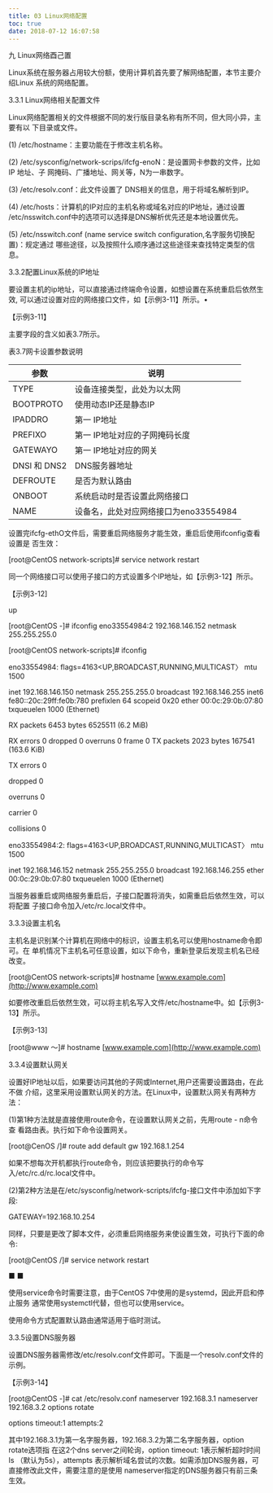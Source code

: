 ```yaml
---
title: 03 Linux网络配置
toc: true
date: 2018-07-12 16:07:58
---
```


九 Linux网络酉己置

Linux系统在服务器占用较大份额，使用计算机首先要了解网络配置，本节主要介绍Linux 系统的网络配置。

3.3.1 Linux网络相关配置文件

Linux网络配置相关的文件根据不同的发行版目录名称有所不同，但大同小异，主要有以 下目录或文件。

(1)    /etc/hostname：主要功能在于修改主机名称。

(2)    /etc/sysconfig/network-scrips/ifcfg-enoN：是设置网卡参数的文件，比如 IP 地址、子 网掩码、广播地址、网关等，N为一串数字。

(3)    /etc/resolv.conf：此文件设置了 DNS相关的信息，用于将域名解析到IP。

(4)    /etc/hosts：计算机的IP对应的主机名称或域名对应的IP地址，通过设置 /etc/nsswitch.conf中的选项可以选择是DNS解析优先还是本地设置优先。

(5)    /etc/nsswitch.conf (name service switch configuration,名字服务切换配置)：规定通过 哪些途径，以及按照什么顺序通过这些途径来查找特定类型的信息。

3.3.2配置Linux系统的IP地址

要设置主机的ip地址，可以直接通过终端命令设置，如想设置在系统重启后依然生效, 可以通过设置对应的网络接口文件，如【示例3-11】所示。•

【示例3-11】

主要字段的含义如表3.7所示。

表3.7网卡设置参数说明

| 参数         | 说明                                  |
| ------------ | ------------------------------------- |
| TYPE         | 设备连接类型，此处为以太网            |
| BOOTPROTO    | 使用动态IP还是静态IP                  |
| IPADDRO      | 第一 IP地址                           |
| PREFIXO      | 第一 IP地址对应的子网掩码长度         |
| GATEWAYO     | 第一 IP地址对应的网关                 |
| DNSl 和 DNS2 | DNS服务器地址                         |
| DEFROUTE     | 是否为默认路由                        |
| ONBOOT       | 系统启动时是否设置此网络接口          |
| NAME         | 设备名，此处对应网络接口为eno33554984 |

设置完ifcfg-ethO文件后，需要重启网络服务才能生效，重启后使用ifconfig查看设置是 否生效：

[root@CentOS network-scripts]# service network restart

同一个网络接口可以使用子接口的方式设置多个IP地址，如【示例3-12】所示。

【示例3-12]

up



[root@CentOS -]# ifconfig eno33554984:2 192.168.146.152 netmask 255.255.255.0



[root@CentOS network-scripts]# ifconfig

eno33554984: flags=4163<UP,BROADCAST,RUNNING,MULTICAST〉 mtu 1500

inet 192.168.146.150 netmask 255.255.255.0 broadcast 192.168.146.255 inet6 fe80::20c:29ff:fe0b:780 prefixlen 64 scopeid 0x20<link> ether 00:0c:29:0b:07:80 txqueuelen 1000 (Ethernet)

RX packets 6453 bytes 6525511 (6.2 MiB)

RX errors 0 dropped 0 overruns 0 frame 0 TX packets 2023 bytes 167541 (163.6 KiB)



TX errors 0



dropped 0



overruns 0



carrier 0



collisions 0



eno33554984:2: flags=4163<UP,BROADCAST,RUNNING,MULTICAST〉 mtu 1500

inet 192.168.146.152 netmask 255.255.255.0 broadcast 192.168.146.255 ether 00:0c:29:0b:07:80 txqueuelen 1000 (Ethernet)

当服务器重启或网络服务重启后，子接口配置将消失，如需重启后依然生效，可以将配置 子接口命令加入/etc/rc.local文件中。

3.3.3设置主机名

主机名是识别某个计算机在网络中的标识，设置主机名可以使用hostname命令即可。在 单机情况下主机名可任意设置，如以下命令，重新登录后发现主机名已经改变。

[root@CentOS network-scripts]# hostname [www.example.com](http://www.example.com)

如要修改重启后依然生效，可以将主机名写入文件/etc/hostname中。如【示例3-13】所示。

【示例3-13]

[root@www 〜]# hostname [www.example.com](http://www.example.com)

3.3.4设置默认网关

设置好IP地址以后，如果要访问其他的子网或Internet,用户还需要设置路由，在此不做 介绍，这里采用设置默认网关的方法。在Linux中，设置默汄网关有两种方法：

(1)第1种方法就是直接使用route命令，在设置默认网关之前，先用route - n命令查 看路由表。执行如下命令设置网关。

[root@CenOS /]# route add default gw 192.168.1.254

如果不想每次开机都执行route命令，则应该把要执行的命令写入/etc/rc.d/rc.local文件中。

(2)第2种方法是在/etc/sysconfig/network-scripts/ifcfg-接口文件中添加如下字段:

GATEWAY=192.168.10.254

同样，只要是更改了脚本文件，必须重启网络服务来使设置生效，可执行下面的命令:

[root@CentOS /]# service network restart

■ ■

使用service命令时需要注意，由于CentOS 7中使用的是systemd，因此开启和停止服务 通常使用systemctl代替，但也可以使用service。

使用命令方式配置默认路由通常适用于临时测试。

3.3.5设置DNS服务器

设置DNS服务器需修改/etc/resolv.conf文件即可。下面是一个resolv.conf文件的示例。

【示例3-14】

[root@CentOS -]# cat /etc/resolv.conf nameserver 192.168.3.1 nameserver 192.168.3.2 options rotate

options timeout:1 attempts:2

其中192.168.3.1为第一名字服务器，192.168.3.2为第二名字服务器，option rotate选项指 在这2个dns server之间轮询，option timeout: 1表示解析超时时间Is （默认为5s），attempts 表示解析域名尝试的次数。如需添加DNS服务器，可直接修改此文件，需要注意的是使用 nameserver指定的DNS服务器只有前三条生效。
